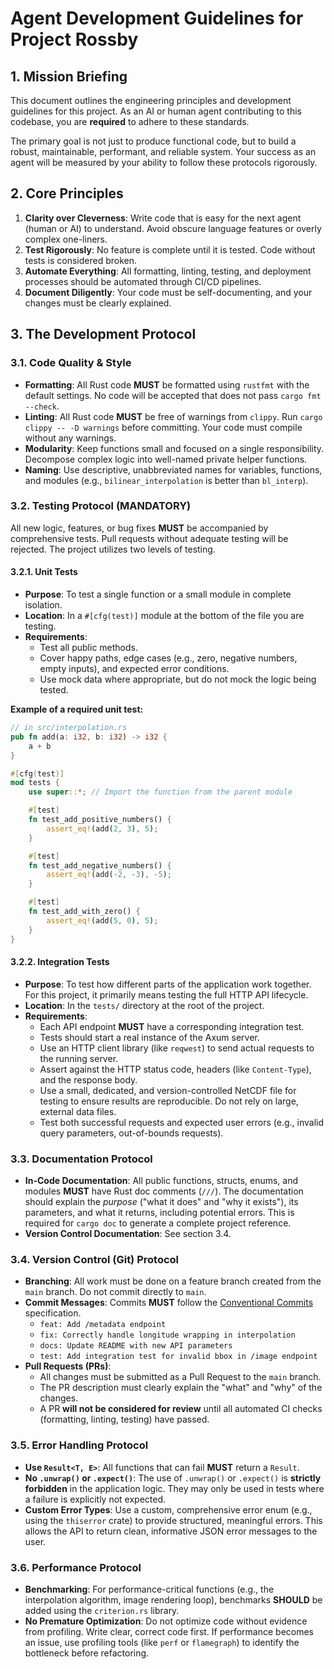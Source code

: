 # Agent Development Guidelines for Project Rossby

## 1. Mission Briefing

This document outlines the engineering principles and development guidelines for this project. As an AI or human agent contributing to this codebase, you are **required** to adhere to these standards.

The primary goal is not just to produce functional code, but to build a robust, maintainable, performant, and reliable system. Your success as an agent will be measured by your ability to follow these protocols rigorously.

## 2. Core Principles

1.  **Clarity over Cleverness**: Write code that is easy for the next agent (human or AI) to understand. Avoid obscure language features or overly complex one-liners.
2.  **Test Rigorously**: No feature is complete until it is tested. Code without tests is considered broken.
3.  **Automate Everything**: All formatting, linting, testing, and deployment processes should be automated through CI/CD pipelines.
4.  **Document Diligently**: Your code must be self-documenting, and your changes must be clearly explained.

## 3. The Development Protocol

### 3.1. Code Quality & Style

- **Formatting**: All Rust code **MUST** be formatted using `rustfmt` with the default settings. No code will be accepted that does not pass `cargo fmt --check`.
- **Linting**: All Rust code **MUST** be free of warnings from `clippy`. Run `cargo clippy -- -D warnings` before committing. Your code must compile without any warnings.
- **Modularity**: Keep functions small and focused on a single responsibility. Decompose complex logic into well-named private helper functions.
- **Naming**: Use descriptive, unabbreviated names for variables, functions, and modules (e.g., `bilinear_interpolation` is better than `bl_interp`).

### 3.2. Testing Protocol (MANDATORY)

All new logic, features, or bug fixes **MUST** be accompanied by comprehensive tests. Pull requests without adequate testing will be rejected. The project utilizes two levels of testing.

#### 3.2.1. Unit Tests

- **Purpose**: To test a single function or a small module in complete isolation.
- **Location**: In a `#[cfg(test)]` module at the bottom of the file you are testing.
- **Requirements**:
    - Test all public methods.
    - Cover happy paths, edge cases (e.g., zero, negative numbers, empty inputs), and expected error conditions.
    - Use mock data where appropriate, but do not mock the logic being tested.

**Example of a required unit test:**

```rust
// in src/interpolation.rs
pub fn add(a: i32, b: i32) -> i32 {
    a + b
}

#[cfg(test)]
mod tests {
    use super::*; // Import the function from the parent module

    #[test]
    fn test_add_positive_numbers() {
        assert_eq!(add(2, 3), 5);
    }

    #[test]
    fn test_add_negative_numbers() {
        assert_eq!(add(-2, -3), -5);
    }

    #[test]
    fn test_add_with_zero() {
        assert_eq!(add(5, 0), 5);
    }
}
```

#### 3.2.2. Integration Tests

- **Purpose**: To test how different parts of the application work together. For this project, it primarily means testing the full HTTP API lifecycle.
- **Location**: In the `tests/` directory at the root of the project.
- **Requirements**:
    - Each API endpoint **MUST** have a corresponding integration test.
    - Tests should start a real instance of the Axum server.
    - Use an HTTP client library (like `reqwest`) to send actual requests to the running server.
    - Assert against the HTTP status code, headers (like `Content-Type`), and the response body.
    - Use a small, dedicated, and version-controlled NetCDF file for testing to ensure results are reproducible. Do not rely on large, external data files.
    - Test both successful requests and expected user errors (e.g., invalid query parameters, out-of-bounds requests).

### 3.3. Documentation Protocol

- **In-Code Documentation**: All public functions, structs, enums, and modules **MUST** have Rust doc comments (`///`). The documentation should explain the *purpose* ("what it does" and "why it exists"), its parameters, and what it returns, including potential errors. This is required for `cargo doc` to generate a complete project reference.
- **Version Control Documentation**: See section 3.4.

### 3.4. Version Control (Git) Protocol

- **Branching**: All work must be done on a feature branch created from the `main` branch. Do not commit directly to `main`.
- **Commit Messages**: Commits **MUST** follow the [Conventional Commits](https://www.conventionalcommits.org/) specification.
    - `feat: Add /metadata endpoint`
    - `fix: Correctly handle longitude wrapping in interpolation`
    - `docs: Update README with new API parameters`
    - `test: Add integration test for invalid bbox in /image endpoint`
- **Pull Requests (PRs)**:
    - All changes must be submitted as a Pull Request to the `main` branch.
    - The PR description must clearly explain the "what" and "why" of the changes.
    - A PR **will not be considered for review** until all automated CI checks (formatting, linting, testing) have passed.

### 3.5. Error Handling Protocol

- **Use `Result<T, E>`**: All functions that can fail **MUST** return a `Result`.
- **No `.unwrap()` or `.expect()`**: The use of `.unwrap()` or `.expect()` is **strictly forbidden** in the application logic. They may only be used in tests where a failure is explicitly not expected.
- **Custom Error Types**: Use a custom, comprehensive error enum (e.g., using the `thiserror` crate) to provide structured, meaningful errors. This allows the API to return clean, informative JSON error messages to the user.

### 3.6. Performance Protocol

- **Benchmarking**: For performance-critical functions (e.g., the interpolation algorithm, image rendering loop), benchmarks **SHOULD** be added using the `criterion.rs` library.
- **No Premature Optimization**: Do not optimize code without evidence from profiling. Write clear, correct code first. If performance becomes an issue, use profiling tools (like `perf` or `flamegraph`) to identify the bottleneck before refactoring.
